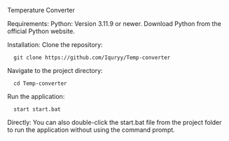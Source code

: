 Temperature Converter

Requirements:
Python: Version 3.11.9 or newer. Download Python from the official Python website.

Installation:
Clone the repository: 

      git clone https://github.com/Iquryy/Temp-converter
Navigate to the project directory: 

      cd Temp-converter

Run the application:

      start start.bat

Directly:
You can also double-click the start.bat file from the project folder to run the application without using the command prompt.
